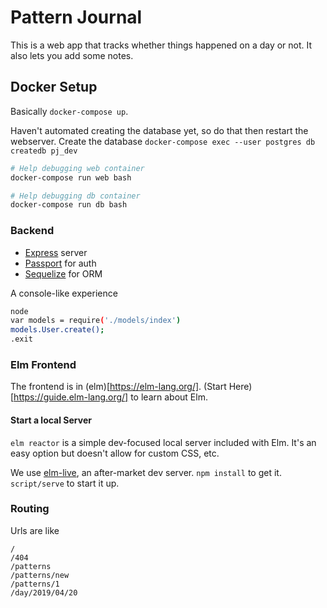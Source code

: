 # Pattern Journal

This is a web app that tracks whether things happened on a day or not.
It also lets you add some notes.

## Docker Setup

Basically `docker-compose up`.

Haven't automated creating the database yet, so do that then restart the webserver.
Create the database `docker-compose exec --user postgres db createdb pj_dev`

```bash
# Help debugging web container
docker-compose run web bash

# Help debugging db container
docker-compose run db bash

```

### Backend

- [Express](https://expressjs.com/en/guide/routing.html) server
- [Passport](http://www.passportjs.org/docs/) for auth
- [Sequelize](https://sequelize.org/master/manual/getting-started.html) for ORM

A console-like experience

```bash
node
var models = require('./models/index')
models.User.create();
.exit
```

### Elm Frontend

The frontend is in (elm)[https://elm-lang.org/]. (Start Here)[https://guide.elm-lang.org/] to learn about Elm.

#### Start a local Server

`elm reactor` is a simple dev-focused local server included with Elm.
It's an easy option but doesn't allow for custom CSS, etc.

We use [elm-live](https://github.com/wking-io/elm-live), an after-market dev server.
`npm install` to get it. `script/serve` to start it up.

### Routing

Urls are like

```
/
/404
/patterns
/patterns/new
/patterns/1
/day/2019/04/20
```
